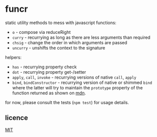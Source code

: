 funcr
=====

static utility methods to mess with javascript functions:

- `o` - compose via reduceRight
- `curry` - recurrying as long as there are less arguments than required
- `chsig` - change the order in which arguments are passed
- `uncurry` - unshifts the context to the signature

helpers:

- `has` - recurrying property check
- `dot` - recurrying property get-/setter
- `apply`, `call`, `invoke` - recurrying versions of native `call`, `apply`
- `bind`, `bindConstructor` - recurrying version of native or shimmed `bind` where the latter will try to maintain the `prototype` property of the function returned as shown on [mdn][1].

for now, please consult the tests (`npm test`) for usage details.

licence
-------
[MIT][2]

[1]: https://developer.mozilla.org/en-US/docs/Web/JavaScript/Reference/Global_Objects/Function/bind#Polyfill
[2]: http://mariusrunge.com/mit-licence.html